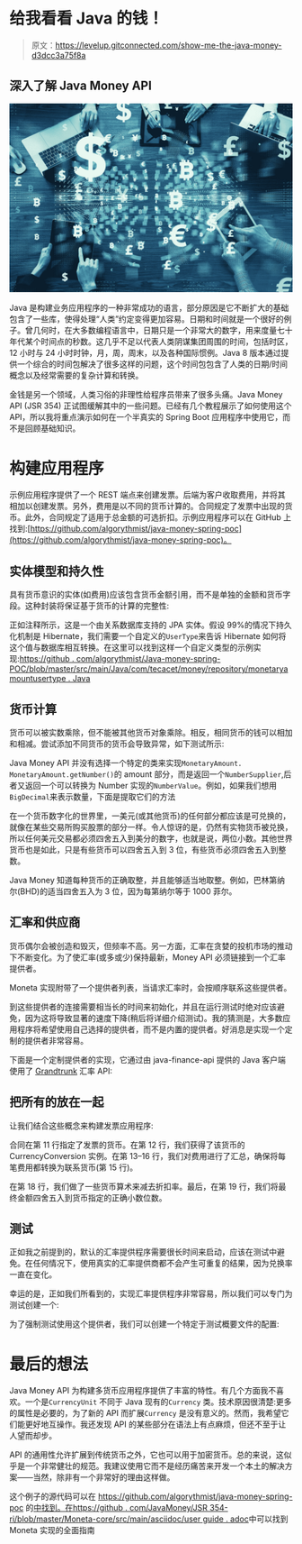 # 给我看看 Java 的钱！

> 原文：<https://levelup.gitconnected.com/show-me-the-java-money-d3dcc3a75f8a>

## 深入了解 Java Money API

![](img/503d0d6b725ddb535c50eafb53ca0b83.png)

Java 是构建业务应用程序的一种非常成功的语言，部分原因是它不断扩大的基础包含了一些库，使得处理“人类”约定变得更加容易。日期和时间就是一个很好的例子。曾几何时，在大多数编程语言中，日期只是一个非常大的数字，用来度量七十年代某个时间点的秒数。这几乎不足以代表人类阴谋集团周围的时间，包括时区，12 小时与 24 小时时钟，月，周，周末，以及各种国际惯例。Java 8 版本通过提供一个综合的时间包解决了很多这样的问题，这个时间包包含了人类的日期/时间概念以及经常需要的复杂计算和转换。

金钱是另一个领域，人类习俗的非理性给程序员带来了很多头痛。Java Money API (JSR 354) 正试图缓解其中的一些问题。已经有几个教程展示了如何使用这个 API，所以我将重点演示如何在一个半真实的 Spring Boot 应用程序中使用它，而不是回顾基础知识。

# 构建应用程序

示例应用程序提供了一个 REST 端点来创建发票。后端为客户收取费用，并将其相加以创建发票。另外，费用是以不同的货币计算的。合同规定了发票中出现的货币。此外，合同规定了适用于总金额的可选折扣。示例应用程序可以在 GitHub 上找到:[https://github.com/algorythmist/java-money-spring-poc](https://github.com/algorythmist/java-money-spring-poc)。

## 实体模型和持久性

具有货币意识的实体(如费用)应该包含货币金额引用，而不是单独的金额和货币字段。这种封装将保证基于货币的计算的完整性:

正如注释所示，这是一个由关系数据库支持的 JPA 实体。假设 99%的情况下持久化机制是 Hibernate，我们需要一个自定义的`UserType`来告诉 Hibernate 如何将这个值与数据库相互转换。在这里可以找到这样一个自定义类型的示例实现:[https://github . com/algorythmist/Java-money-spring-POC/blob/master/src/main/Java/com/tecacet/money/repository/monetaryamountusertype . Java](https://github.com/algorythmist/java-money-spring-poc/blob/master/src/main/java/com/tecacet/money/repository/MonetaryAmountUserType.java)

## 货币计算

货币可以被实数乘除，但不能被其他货币对象乘除。相反，相同货币的钱可以相加和相减。尝试添加不同货币的货币会导致异常，如下测试所示:

Java Money API 并没有选择一个特定的类来实现`MonetaryAmount. MonetaryAmount.getNumber()`的 amount 部分，而是返回一个`NumberSupplier`,后者又返回一个可以转换为 Number 实现的`NumberValue`。例如，如果我们想用`BigDecimal`来表示数量，下面是提取它们的方法

在一个货币数字化的世界里，一美元(或其他货币)的任何部分都应该是可兑换的，就像在某些交易所购买股票的部分一样。令人惊讶的是，仍然有实物货币被兑换，所以任何美元交易都必须四舍五入到美分的数字，也就是说，两位小数。其他世界货币也是如此，只是有些货币可以四舍五入到 3 位，有些货币必须四舍五入到整数。

Java Money 知道每种货币的正确取整，并且能够适当地取整。例如，巴林第纳尔(BHD)的适当四舍五入为 3 位，因为每第纳尔等于 1000 菲尔。

## 汇率和供应商

货币偶尔会被创造和毁灭，但频率不高。另一方面，汇率在贪婪的投机市场的推动下不断变化。为了使汇率(或多或少)保持最新，Money API 必须链接到一个汇率提供者。

Moneta 实现附带了一个提供者列表，当请求汇率时，会按顺序联系这些提供者。

到这些提供者的连接需要相当长的时间来初始化，并且在运行测试时绝对应该避免，因为这将导致显著的速度下降(稍后将详细介绍测试)。我的猜测是，大多数应用程序将希望使用自己选择的提供者，而不是内置的提供者。好消息是实现一个定制的提供者非常容易。

下面是一个定制提供者的实现，它通过由 java-finance-api 提供的 Java 客户端使用了 [Grandtrunk](https://currencies.apps.grandtrunk.net/) 汇率 API:

## 把所有的放在一起

让我们结合这些概念来构建发票应用程序:

合同在第 11 行指定了发票的货币。在第 12 行，我们获得了该货币的 CurrencyConversion 实例。在第 13–16 行，我们对费用进行了汇总，确保将每笔费用都转换为联系货币(第 15 行)。

在第 18 行，我们做了一些货币算术来减去折扣率。最后，在第 19 行，我们将最终金额四舍五入到货币指定的正确小数位数。

## 测试

正如我之前提到的，默认的汇率提供程序需要很长时间来启动，应该在测试中避免。在任何情况下，使用真实的汇率提供商都不会产生可重复的结果，因为兑换率一直在变化。

幸运的是，正如我们所看到的，实现汇率提供程序非常容易，所以我们可以专门为测试创建一个:

为了强制测试使用这个提供者，我们可以创建一个特定于测试概要文件的配置:

# 最后的想法

Java Money API 为构建多货币应用程序提供了丰富的特性。有几个方面我不喜欢。一个是`CurrencyUnit` 不同于 Java 现有的`Currency` 类。技术原因很清楚:更多的属性是必要的，为了新的 API 而扩展`Currency` 是没有意义的。然而，我希望它们能更好地互操作。我还发现 API 的某些部分在语法上有点麻烦，但还不至于让人望而却步。

API 的通用性允许扩展到传统货币之外，它也可以用于加密货币。总的来说，这似乎是一个非常健壮的规范。我建议使用它而不是经历痛苦来开发一个本土的解决方案——当然，除非有一个非常好的理由这样做。

这个例子的源代码可以在 https://github.com/algorythmist/java-money-spring-poc 的[中找到。在](https://github.com/algorythmist/java-money-spring-poc)[https://github . com/JavaMoney/JSR 354-ri/blob/master/Moneta-core/src/main/asciidoc/user guide . adoc](https://github.com/JavaMoney/jsr354-ri/blob/master/moneta-core/src/main/asciidoc/userguide.adoc)中可以找到 Moneta 实现的全面指南
